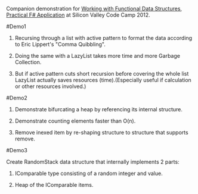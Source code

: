 Companion demonstration for [Working with Functional Data Structures, Practical F# Application](http://www.siliconvalley-codecamp.com/Sessions.aspx?ForceSortBySessionTime=true&AttendeeId=8689) at Silicon Valley Code Camp 2012.

#Demo1

1) Recursing through a list with active pattern to format the data according to Eric Lippert's "Comma Quibbling".

2) Doing the same with a LazyList takes more time and more Garbage Collection.

3) But if active pattern cuts short recursion before covering the whole list LazyList actually saves resources (time).(Especially useful if calculation or other resources involved.)

#Demo2

1) Demonstrate bifurcating a heap by referencing its internal structure.

2) Demonstrate counting elements faster than O(n).

3) Remove inexed item by re-shaping structure to structure that supports remove.

#Demo3

Create RandomStack data structure that internally implements 2 parts:

1) IComparable type consisting of a random integer and value.

2) Heap of the IComparable items.



